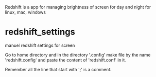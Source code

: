 Redshift is a app for managing brightness of screen for day and night
for linux, mac, windows
# redshift_settings
manuel redshift settings for screen

Go to home directory and in the directory '.config' make file by the name 'redshift.config'
and paste the content of 'redshift.conf' in it.

Remember all the line that start with ';' is a comment.
